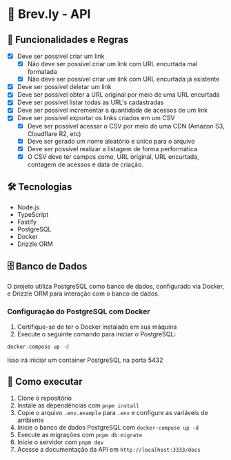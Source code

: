 # 🔗 Brev.ly - API

## 🚀 Funcionalidades e Regras

- [x]  Deve ser possível criar um link
    - [x]  Não deve ser possível criar um link com URL encurtada mal formatada
    - [x]  Não deve ser possível criar um link com URL encurtada já existente
- [x]  Deve ser possível deletar um link
- [x]  Deve ser possível obter a URL original por meio de uma URL encurtada
- [x]  Deve ser possível listar todas as URL's cadastradas
- [x]  Deve ser possível incrementar a quantidade de acessos de um link
- [x]  Deve ser possível exportar os links criados em um CSV
    - [x]  Deve ser possível acessar o CSV por meio de uma CDN (Amazon S3, Cloudflare R2, etc)
    - [x]  Deve ser gerado um nome aleatório e único para o arquivo
    - [x]  Deve ser possível realizar a listagem de forma performática
    - [x]  O CSV deve ter campos como, URL original, URL encurtada, contagem de acessos e data de criação.

## 🛠️ Tecnologias

- Node.js
- TypeScript
- Fastify
- PostgreSQL
- Docker
- Drizzle ORM

## 🗄️ Banco de Dados

O projeto utiliza PostgreSQL como banco de dados, configurado via Docker, e Drizzle ORM para interação com o banco de dados.

### Configuração do PostgreSQL com Docker

1. Certifique-se de ter o Docker instalado em sua máquina
2. Execute o seguinte comando para iniciar o PostgreSQL:

```bash
docker-compose up -d
```

Isso irá iniciar um container PostgreSQL na porta 5432

## 🚀 Como executar

1. Clone o repositório
2. Instale as dependências com `pnpm install`
3. Copie o arquivo `.env.example` para `.env` e configure as variáveis de ambiente
4. Inicie o banco de dados PostgreSQL com `docker-compose up -d`
5. Execute as migrações com `pnpm db:migrate`
6. Inicie o servidor com `pnpm dev`
7. Acesse a documentação da API em `http://localhost:3333/docs`

